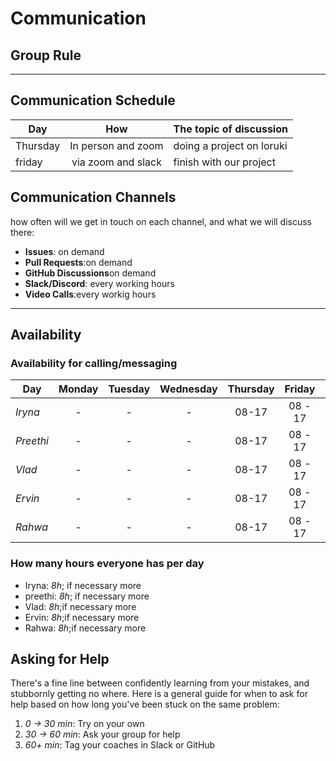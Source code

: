 # Communication

## Group Rule

---

## Communication Schedule

| Day      |        How         | The topic of discussion   |
| -------- | :----------------: | ------------------------- |
| Thursday | In person and zoom | doing a project on loruki |
| friday   | via zoom and slack | finish with our project   |

## Communication Channels

how often will we get in touch on each channel, and what we will discuss there:

- **Issues**: on demand
- **Pull Requests**:on demand
- **GitHub Discussions**on demand
- **Slack/Discord**: every working hours
- **Video Calls**:every workig hours

---

## Availability

### Availability for calling/messaging

| Day       | Monday | Tuesday | Wednesday | Thursday | Friday  | Saturday | Sunday |
| --------- | :----: | :-----: | :-------: | :------: | :-----: | :------: | :----: |
| _Iryna_   |   -    |    -    |     -     |  08-17   | 08 - 17 |    -     |   -    |
| _Preethi_ |   -    |    -    |     -     |  08-17   | 08 - 17 |    -     |   -    |
| _Vlad_    |   -    |    -    |     -     |  08-17   | 08 - 17 |    -     |   -    |
| _Ervin_   |   -    |    -    |     -     |  08-17   | 08 - 17 |    -     |   -    |
| _Rahwa_   |   -    |    -    |     -     |  08-17   | 08 - 17 |    -     |   -    |

### How many hours everyone has per day

- Iryna: _8h_; if necessary more
- preethi: _8h_; if necessary more
- Vlad: _8h_;if necessary more
- Ervin: _8h_;if necessary more
- Rahwa: _8h_;if necessary more

## Asking for Help

There's a fine line between confidently learning from your mistakes, and
stubbornly getting no where. Here is a general guide for when to ask for help
based on how long you've been stuck on the same problem:

1. _0 -> 30 min_: Try on your own
2. _30 -> 60 min_: Ask your group for help
3. _60+ min_: Tag your coaches in Slack or GitHub
